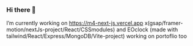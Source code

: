 ### Hi there 👋
I’m currently working on https://m4-next-js.vercel.app x(gsap/framer-motion/nextJs-project/React/CSSmodules) and EOclock (made with tailwind/React/Express/MongoDB/Vite-project) 
working on portoflio too
